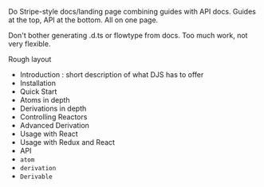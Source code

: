 Do Stripe-style docs/landing page combining guides with API docs. Guides at the top, API at the bottom. All on one page.

Don't bother generating .d.ts or flowtype from docs. Too much work, not very flexible.

Rough layout

- Introduction : short description of what DJS has to offer
- Installation
- Quick Start
- Atoms in depth
- Derivations in depth
- Controlling Reactors
- Advanced Derivation
- Usage with React
- Usage with Redux and React
- API
 - `atom`
 - `derivation`
 - `Derivable`
